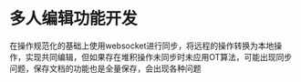# 多人编辑功能开发
在操作规范化的基础上使用websocket进行同步，将远程的操作转换为本地操作，实现共同编辑，但如果存在堆积操作未同步时未应用OT算法，可能出现同步问题，保存文档的功能也是全量保存，会出现各种问题